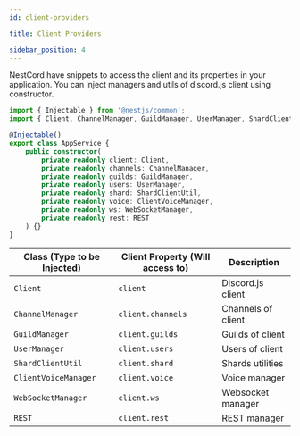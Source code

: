 ```yaml
---
id: client-providers

title: Client Providers

sidebar_position: 4
---
```


NestCord have snippets to access the client and its properties in your application.
You can inject managers and utils of discord.js client using constructor.

```typescript title="app.service.ts"
import { Injectable } from '@nestjs/common';
import { Client, ChannelManager, GuildManager, UserManager, ShardClientUtil, ClientVoiceManager, WebSocketManager, REST } from 'discord.js';

@Injectable()
export class AppService {
    public constructor(
        private readonly client: Client,
        private readonly channels: ChannelManager,
        private readonly guilds: GuildManager,
        private readonly users: UserManager,
        private readonly shard: ShardClientUtil,
        private readonly voice: ClientVoiceManager,
        private readonly ws: WebSocketManager,
        private readonly rest: REST
    ) {}
}
```

| Class (Type to be Injected) | Client Property (Will access to) | Description        |
|-----------------------------|----------------------------------|--------------------|
| `Client`                    | `client`                         | Discord.js client  |
| `ChannelManager`            | `client.channels`                | Channels of client |  
| `GuildManager`              | `client.guilds`                  | Guilds of client   | 
| `UserManager`               | `client.users`                   | Users of client    |
| `ShardClientUtil`           | `client.shard`                   | Shards utilities   |
| `ClientVoiceManager`        | `client.voice`                   | Voice manager      |
| `WebSocketManager`          | `client.ws`                      | Websocket manager  |
| `REST`                      | `client.rest`                    | REST manager       |
